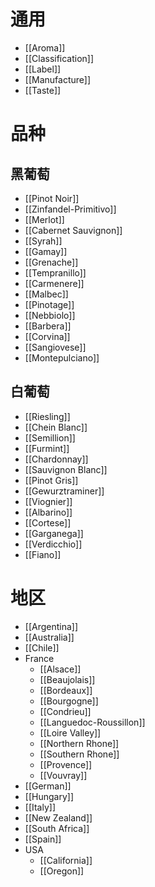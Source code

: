 # 通用

- [[Aroma]]
- [[Classification]]
- [[Label]]
- [[Manufacture]]
- [[Taste]]

# 品种

## 黑葡萄

- [[Pinot Noir]]
- [[Zinfandel-Primitivo]]
- [[Merlot]]
- [[Cabernet Sauvignon]]
- [[Syrah]]
- [[Gamay]]
- [[Grenache]]
- [[Tempranillo]]
- [[Carmenere]]
- [[Malbec]]
- [[Pinotage]]
- [[Nebbiolo]]
- [[Barbera]]
- [[Corvina]]
- [[Sangiovese]]
- [[Montepulciano]]

## 白葡萄

- [[Riesling]]
- [[Chein Blanc]]
- [[Semillion]]
- [[Furmint]]
- [[Chardonnay]]
- [[Sauvignon Blanc]]
- [[Pinot Gris]]
- [[Gewurztraminer]]
- [[Viognier]]
- [[Albarino]]
- [[Cortese]]
- [[Garganega]]
- [[Verdicchio]]
- [[Fiano]]

# 地区

- [[Argentina]]
- [[Australia]]
- [[Chile]]
- France
	- [[Alsace]]
	- [[Beaujolais]]
	- [[Bordeaux]]
	- [[Bourgogne]]
	- [[Condrieu]]
	- [[Languedoc-Roussillon]]
	- [[Loire Valley]]
	- [[Northern Rhone]]
	- [[Southern Rhone]]
	- [[Provence]]
	- [[Vouvray]]
- [[German]]
- [[Hungary]]
- [[Italy]]
- [[New Zealand]]
- [[South Africa]]
- [[Spain]]
- USA
	- [[California]]
	- [[Oregon]]